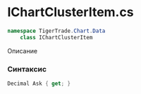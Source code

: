 
# IChartClusterItem.cs
```csharp
namespace TigerTrade.Chart.Data  
    class IChartClusterItem
```

Описание

### Синтаксис
```csharp
Decimal Ask { get; }
```
